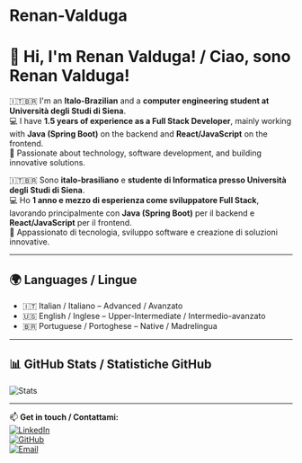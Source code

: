 # Renan-Valduga

# 👋 Hi, I'm Renan Valduga! / Ciao, sono Renan Valduga!

🇮🇹🇧🇷 I'm an **Italo-Brazilian** and a **computer engineering student at **Università degli Studi di Siena****.  
💻 I have **1.5 years of experience as a Full Stack Developer**, mainly working with **Java (Spring Boot)** on the backend and **React/JavaScript** on the frontend.  
🚀 Passionate about technology, software development, and building innovative solutions.  

🇮🇹🇧🇷 Sono **italo-brasiliano** e **studente di Informatica presso Università degli Studi di Siena**.  
💻 Ho **1 anno e mezzo di esperienza come sviluppatore Full Stack**, lavorando principalmente con **Java (Spring Boot)** per il backend e **React/JavaScript** per il frontend.  
🚀 Appassionato di tecnologia, sviluppo software e creazione di soluzioni innovative.  

---

## 🌍 Languages / Lingue
- 🇮🇹 Italian / Italiano – Advanced / Avanzato  
- 🇺🇸 English / Inglese – Upper-Intermediate / Intermedio-avanzato  
- 🇧🇷 Portuguese / Portoghese – Native / Madrelingua  

---

## 📊 GitHub Stats / Statistiche GitHub
![Stats](https://github-readme-stats.vercel.app/api?username=Renanvkafer&show_icons=true&theme=dracula)

---

📫 **Get in touch / Contattami:**  
[![LinkedIn](https://img.shields.io/badge/LinkedIn-blue?logo=linkedin&style=for-the-badge)](https://www.linkedin.com/in/renan-valduga-kafer-921750243/)  
[![GitHub](https://img.shields.io/badge/GitHub-000?logo=github&style=for-the-badge)](https://github.com/Renanvkafer)  
[![Email](https://img.shields.io/badge/Email-red?logo=gmail&style=for-the-badge)](mailto:renanvkafer@gmail.com)
